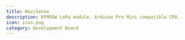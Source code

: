 ```yaml
---
title: WaziSense
description: RFM95W LoRa module, Arduino Pro Mini compatible CPU, 
icon: icon.png
category: Development Board
---
```

